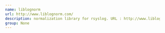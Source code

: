 ```yaml
---
name: liblognorm
url: http://www.liblognorm.com/
description: normalization library for rsyslog. URL : http://www.liblognorm.com/ Groups : None
group: None
---
```

